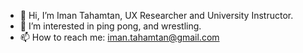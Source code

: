 - 👋 Hi, I’m Iman Tahamtan, UX Researcher and University Instructor.
- 👀 I’m interested in ping pong, and wrestling.
- 📫 How to reach me: iman.tahamtan@gmail.com

<!---
IMANTMN/IMANTMN is a ✨ special ✨ repository because its `README.md` (this file) appears on your GitHub profile.
You can click the Preview link to take a look at your changes.
--->
